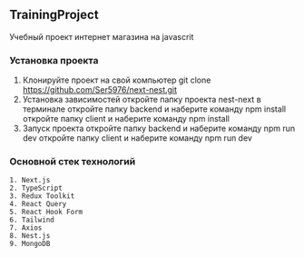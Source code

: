 ## TrainingProject

Учебный проект интернет магазина на javascrit

### Установка проекта

1.  Клонируйте проект на свой компьютер
    git clone https://github.com/Ser5976/next-nest.git
2.  Установка зависимостей
    откройте папку проекта nest-next в терминале
    откройте папку backend и наберите команду npm install
    откройте папку client и наберите команду npm install
3.  Запуск проекта
    откройте папку backend и наберите команду npm run dev
    откройте папку client и наберите команду npm run dev

### Основной стек технологий

    1. Next.js
    2. TypeScript
    3. Redux Toolkit
    4. React Query
    5. React Hook Form
    6. Tailwind
    7. Axios
    8. Nest.js
    9. MongoDB




